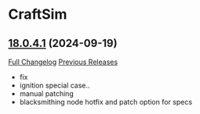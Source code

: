 # CraftSim

## [18.0.4.1](https://github.com/derfloh205/CraftSim/tree/18.0.4.1) (2024-09-19)
[Full Changelog](https://github.com/derfloh205/CraftSim/compare/18.0.4...18.0.4.1) [Previous Releases](https://github.com/derfloh205/CraftSim/releases)

- fix  
- ignition special case..  
- manual patching  
- blacksmithing node hotfix and patch option for specs  
